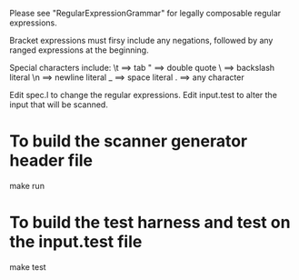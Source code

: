 Please see "RegularExpressionGrammar" for legally composable regular expressions.

Bracket expressions must firsy include any negations, followed by any ranged expressions at the beginning. 

Special characters include:
\t ==> tab
\" ==> double quote
\\ ==> backslash literal
\n ==> newline literal
\_ ==> space literal
. ==> any character


Edit spec.l to change the regular expressions. Edit input.test to alter the input that will be scanned.


# To build the scanner generator header file
make run

# To build the test harness and test on the input.test file
make test